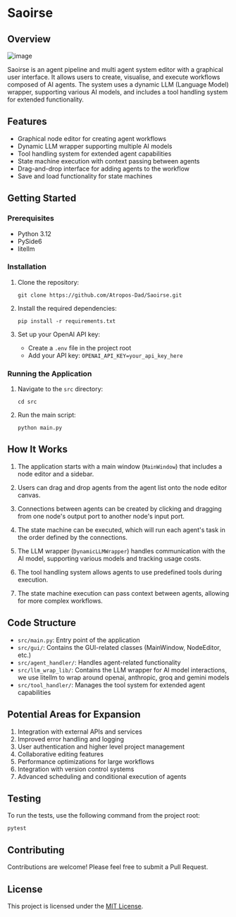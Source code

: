 # Saoirse

## Overview
![image](https://github.com/user-attachments/assets/a401ea64-2038-49b1-b63c-a72b69f23e25)

Saoirse is an agent pipeline and multi agent system editor with a graphical user interface. It allows users to create, visualise, and execute workflows composed of AI agents. The system uses a dynamic LLM (Language Model) wrapper, supporting various AI models, and includes a tool handling system for extended functionality.

## Features

- Graphical node editor for creating agent workflows
- Dynamic LLM wrapper supporting multiple AI models
- Tool handling system for extended agent capabilities
- State machine execution with context passing between agents
- Drag-and-drop interface for adding agents to the workflow
- Save and load functionality for state machines

## Getting Started

### Prerequisites

- Python 3.12
- PySide6
- litellm

### Installation

1. Clone the repository:
   ```
   git clone https://github.com/Atropos-Dad/Saoirse.git
   ```

2. Install the required dependencies:
   ```
   pip install -r requirements.txt
   ```

3. Set up your OpenAI API key:
   - Create a `.env` file in the project root
   - Add your API key: `OPENAI_API_KEY=your_api_key_here`

### Running the Application

1. Navigate to the `src` directory:
   ```
   cd src
   ```

2. Run the main script:
   ```
   python main.py
   ```

## How It Works

1. The application starts with a main window (`MainWindow`) that includes a node editor and a sidebar.

2. Users can drag and drop agents from the agent list onto the node editor canvas.

3. Connections between agents can be created by clicking and dragging from one node's output port to another node's input port.

4. The state machine can be executed, which will run each agent's task in the order defined by the connections.

5. The LLM wrapper (`DynamicLLMWrapper`) handles communication with the AI model, supporting various models and tracking usage costs.

6. The tool handling system allows agents to use predefined tools during execution.

7. The state machine execution can pass context between agents, allowing for more complex workflows.

## Code Structure

- `src/main.py`: Entry point of the application
- `src/gui/`: Contains the GUI-related classes (MainWindow, NodeEditor, etc.)
- `src/agent_handler/`: Handles agent-related functionality
- `src/llm_wrap_lib/`: Contains the LLM wrapper for AI model interactions, we use litellm to wrap around openai, anthropic, groq and gemini models
- `src/tool_handler/`: Manages the tool system for extended agent capabilities

## Potential Areas for Expansion

1. Integration with external APIs and services
2. Improved error handling and logging
3. User authentication and higher level project management
4. Collaborative editing features
5. Performance optimizations for large workflows
6. Integration with version control systems
7. Advanced scheduling and conditional execution of agents

## Testing

To run the tests, use the following command from the project root:
```
pytest
```


## Contributing

Contributions are welcome! Please feel free to submit a Pull Request.

## License

This project is licensed under the [MIT License](LICENSE).

